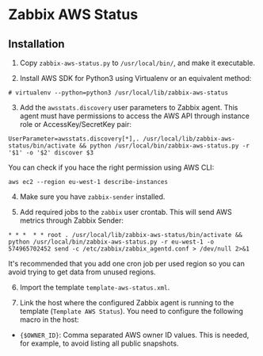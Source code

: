 # Zabbix AWS Status

## Installation

1. Copy ``zabbix-aws-status.py`` to ``/usr/local/bin/``, and make it executable.

2. Install AWS SDK for Python3 using Virtualenv or an equivalent method:

  ```
  # virtualenv --python=python3 /usr/local/lib/zabbix-aws-status
  ```
  
3. Add the ``awsstats.discovery`` user parameters to Zabbix agent. This agent must have permissions to access the AWS API through instance role or AccessKey/SecretKey pair:

  ```
  UserParameter=awsstats.discovery[*],. /usr/local/lib/zabbix-aws-status/bin/activate && python /usr/local/bin/zabbix-aws-status.py -r '$1' -o '$2' discover $3
  ```
	
  You can check if you hace the right permission using AWS CLI:

  ```
  aws ec2 --region eu-west-1 describe-instances
  ```

4. Make sure you have ``zabbix-sender`` installed.

5. Add required jobs to the ``zabbix`` user crontab. This will send AWS metrics through Zabbix Sender:
  ```
  * * *  * * root . /usr/local/lib/zabbix-aws-status/bin/activate && python /usr/local/bin/zabbix-aws-status.py -r eu-west-1 -o 574965702452 send -c /etc/zabbix/zabbix_agentd.conf > /dev/null 2>&1
  ```
  It's recommended that you add one cron job per used region so you can avoid trying to get data from unused regions.

6. Import the template ``template-aws-status.xml``.

7. Link the host where the configured Zabbix agent is running to the template (``Template AWS Status``). You need to configure the following macro in the host:
  * ``{$OWNER_ID}``: Comma separated AWS owner ID values. This is needed, for example, to avoid listing all public snapshots.
